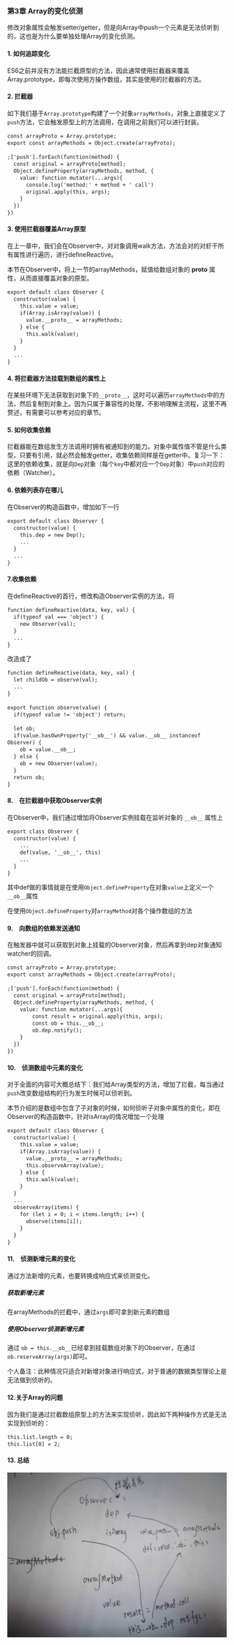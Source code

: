 ### 第3章 Array的变化侦测

修改对象属性会触发setter/getter，但是向Array中push一个元素是无法侦听到的，这也是为什么要单独处理Array的变化侦测。

#### 1. 如何追踪变化

ES6之前并没有方法能拦截原型的方法，因此通常使用拦截器来覆盖Array.prototype，即每次使用方操作数组，其实是使用的拦截器的方法。

#### 2. 拦截器

如下我们基于`Array.prototype`构建了一个对象`arrayMethods`，对象上直接定义了`push`方法，它会触发原型上的方法调用，在调用之前我们可以进行封装。

```
const arrayProto = Array.prototype;
export const arrayMethods = Object.create(arrayProto);

;['push'].forEach(function(method) {
  const original = arrayProto[method];
  Object.defineProperty(arrayMethods, method, {
    value: function mutator(...args){
      console.log('method:' + method + ' call')
      original.apply(this, args);
    }
  })
})
```

#### 3. 使用拦截器覆盖Array原型

在上一章中，我们会在Observer中，对对象调用walk方法，方法会对的对虾干所有属性进行遍历，进行defineReactive。

本节在Observer中，将上一节的arrayMethods，赋值给数组对象的 __proto__ 属性，从而直接覆盖对象的原型。

```
export default class Observer {
  constructor(value) {
    this.value = value;
    if(Array.isArray(value)) {
      value.__proto__ = arrayMethods;      
    } else {
      this.walk(value);
    }
  }
  ...
}
```

#### 4. 将拦截器方法挂载到数组的属性上

在某些环境下无法获取到对象下的`__proto__`，这时可以遍历`arrayMethods`中的方法，然后复制到对象上。因为只属于兼容性的处理，不影响理解主流程，这里不再赘述，有需要可以参考对应的章节。

#### 5. 如何收集依赖


拦截器能在数组发生方法调用时拥有被通知到的能力。对象中属性值不管是什么类型，只要有引用，就必然会触发getter，收集依赖同样是在getter中。复习一下：这里的依赖收集，就是向`Dep`对象（每个`key`中都对应一个`Dep`对象）中`push`对应的依赖（Watcher）。

#### 6. 依赖列表存在哪儿

在Observer的构造函数中，增加如下一行
```
export default class Observer {
  constructor(value) {
    this.dep = new Dep();
    ...
  }
  ...
}
```

#### 7.收集依赖


在defineReactive的首行，修改构造Observer实例的方法，将

```
function defineReactive(data, key, val) {
  if(typeof val === 'object') {
    new Observer(val);
  } 
  ...
}
```

改造成了

```
function defineReactive(data, key, val) {
  let childOb = observe(val);
  ...
}

export function observe(value) {
  if(typeof value != 'object') return;

  let ob;
  if(value.hasOwnProperty('__ob__') && value.__ob__ instanceof Observer) {
    ob = value.__ob__;
  } else {
    ob = new Observer(value);
  }
  return ob;
}
```


#### 8.　在拦截器中获取Observer实例

在Observer中，我们通过增加将Observer实例挂载在监听对象的 `__ob__` 属性上

```
export class Observer {
  constructor(value) {
    ...
    def(value, '__ob__', this)
    ...
  } 
}
```

其中def做的事情就是在使用`Object.defineProperty`在对象`value`上定义一个`__ob__`属性

在使用`Object.defineProperty`对`arrayMethod`对各个操作数组的方法

#### 9.　向数组的依赖发送通知

在触发器中就可以获取到对象上挂载的Observer对象，然后再拿到dep对象通知watcher的回调。

```
const arrayProto = Array.prototype;
export const arrayMethods = Object.create(arrayProto);

;['push'].forEach(function(method) {
  const original = arrayProto[method];
  Object.defineProperty(arrayMethods, method, {
    value: function mutator(...args){
		const result = original.apply(this, args);
		const ob = this.__ob__;
		ob.dep.notify();
    }
  })
})
```

#### 10.　侦测数组中元素的变化

对于全面的内容可大概总结下：我们给Array类型的方法，增加了拦截，每当通过`push`改变数组结构的行为发生时候可以侦听到。

本节介绍的是数组中包含了子对象的时候，如何侦听子对象中属性的变化，即在Observer的构造函数中，针对isArray的情况增加一个处理

```
export default class Observer {
  constructor(value) {
    this.value = value;
    if(Array.isArray(value)) {
      value.__proto__ = arrayMethods;      
      this.observeArray(value);
    } else {
      this.walk(value);
    }
  }
  ...
  observeArray(items) {
	for (let i = 0; i < items.length; i++) {
      observe(items[i]);
    }
  }
}
```

#### 11.　侦测新增元素的变化

通过方法新增的元素，也要转换成响应式来侦测变化。


##### 获取新增元素

在arrayMethods的拦截中，通过`args`即可拿到新元素的数组


##### 使用Observer侦测新增元素

通过 `ob = this.__ob__`已经拿到挂载数组对象下的Observer，在通过`ob.reserveArray(args)`即可。

个人备注：此种情况只适合对新增对象进行响应式，对于普通的数据类型理论上是无法做到侦听的。

#### 12.关于Array的问题

因为我们是通过拦截数组原型上的方法来实现侦听，因此如下两种操作方式是无法实现到侦听的：

```
this.list.length = 0;
this.list[0] = 2;
```

#### 13. 总结

![图解](./chapter3-graphic.jpeg)


